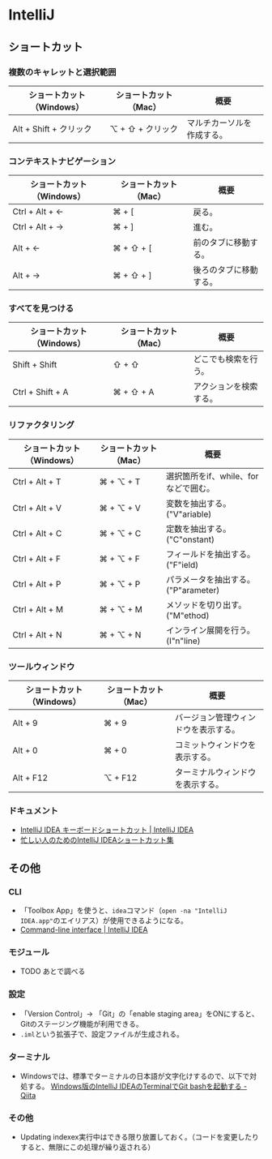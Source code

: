 # IntelliJ

## ショートカット

### 複数のキャレットと選択範囲

| ショートカット（Windows） | ショートカット（Mac） | 概要                       |
| ------------------------- | --------------------- | -------------------------- |
| Alt + Shift + クリック    | ⌥ + ⇧ + クリック      | マルチカーソルを作成する。 |

### コンテキストナビゲーション

| ショートカット（Windows） | ショートカット（Mac） | 概要                   |
| ------------------------- | --------------------- | ---------------------- |
| Ctrl + Alt + ←            | ⌘ + [                 | 戻る。                 |
| Ctrl + Alt + →            | ⌘ + ]                 | 進む。                 |
| Alt + ←                   | ⌘ + ⇧ + [             | 前のタブに移動する。   |
| Alt + →                   | ⌘ + ⇧ + ]             | 後ろのタブに移動する。 |

### すべてを見つける

| ショートカット（Windows） | ショートカット（Mac） | 概要                   |
| ------------------------- | --------------------- | ---------------------- |
| Shift + Shift             | ⇧ + ⇧                 | どこでも検索を行う。   |
| Ctrl + Shift + A          | ⌘ + ⇧ + A             | アクションを検索する。 |

### リファクタリング

| ショートカット（Windows） | ショートカット（Mac） | 概要                                 |
| ------------------------- | --------------------- | ------------------------------------ |
| Ctrl + Alt + T            | ⌘ + ⌥ + T             | 選択箇所をif、while、forなどで囲む。 |
| Ctrl + Alt + V            | ⌘ + ⌥ + V             | 変数を抽出する。("V"ariable)         |
| Ctrl + Alt + C            | ⌘ + ⌥ + C             | 定数を抽出する。("C"onstant)         |
| Ctrl + Alt + F            | ⌘ + ⌥ + F             | フィールドを抽出する。("F"ield)      |
| Ctrl + Alt + P            | ⌘ + ⌥ + P             | パラメータを抽出する。("P"arameter)  |
| Ctrl + Alt + M            | ⌘ + ⌥ + M             | メソッドを切り出す。("M"ethod)       |
| Ctrl + Alt + N            | ⌘ + ⌥ + N             | インライン展開を行う。(I"n"line)     |

### ツールウィンドウ

| ショートカット（Windows） | ショートカット（Mac） | 概要                                 |
| ------------------------- | --------------------- | ------------------------------------ |
| Alt + 9                   | ⌘ + 9                 | バージョン管理ウィンドウを表示する。 |
| Alt + 0                   | ⌘ + 0                 | コミットウィンドウを表示する。       |
| Alt + F12                 | ⌥ + F12               | ターミナルウィンドウを表示する。     |

### ドキュメント

- [IntelliJ IDEA キーボードショートカット | IntelliJ IDEA](https://pleiades.io/help/idea/mastering-keyboard-shortcuts.html)
- [忙しい人のためのIntelliJ IDEAショートカット集](https://qiita.com/yoppe/items/f7cbeb825c071691d3f2)

## その他

### CLI

- 「Toolbox App」を使うと、`idea`コマンド（`open -na "IntelliJ IDEA.app"`のエイリアス）が使用できるようになる。
- [Command-line interface | IntelliJ IDEA](https://www.jetbrains.com/help/idea/working-with-the-ide-features-from-command-line.html#toolbox)

### モジュール

- TODO あとで調べる

### 設定

- 「Version Control」-> 「Git」の「enable staging area」をONにすると、Gitのステージング機能が利用できる。
- `.iml`という拡張子で、設定ファイルが生成される。

### ターミナル

- Windowsでは、標準でターミナルの日本語が文字化けするので、以下で対処する。
  [Windows版のIntelliJ IDEAのTerminalでGit bashを起動する - Qiita](https://qiita.com/EichiSanden/items/7c735c5d7ec33c51012c)

### その他

- Updating indexex実行中はできる限り放置しておく。（コードを変更したりすると、無限にこの処理が繰り返される）

